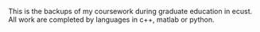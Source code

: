 This is the backups of my coursework during graduate education in ecust.
All work are completed by languages in c++, matlab or python.